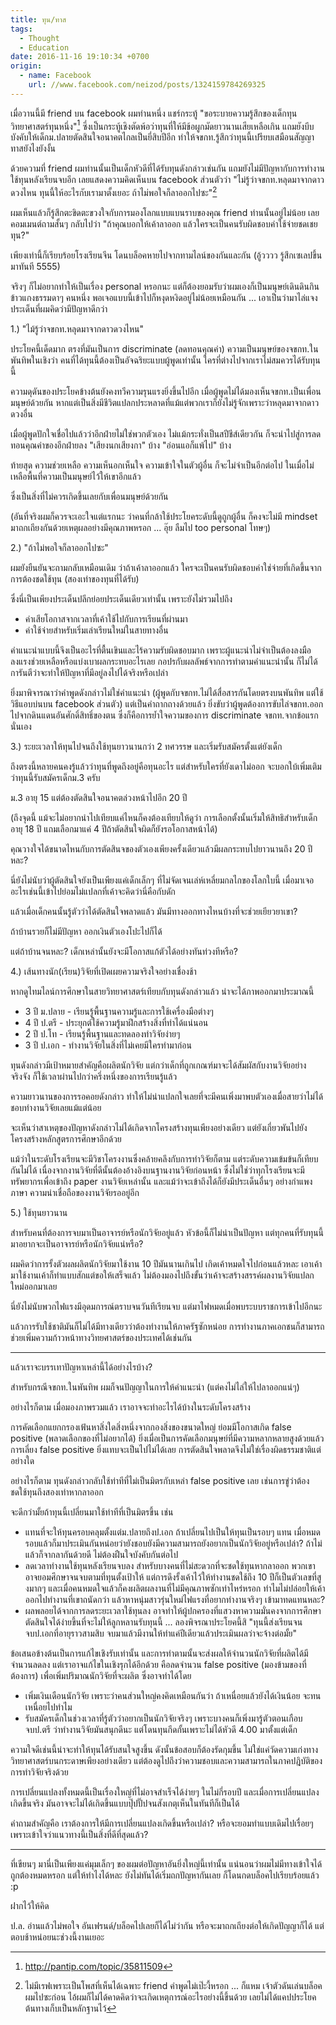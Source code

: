 ```yaml
---
title: ทุน/ทาส
tags:
  - Thought
  - Education
date: 2016-11-16 19:10:34 +0700
origin:
  - name: Facebook
    url: //www.facebook.com/neizod/posts/1324159784269325
---
```


เมื่อวานนี้มี friend บน facebook ผมท่านหนึ่ง แชร์กระทู้ "ขอระบายความรู้สึกของเด็กทุนวิทยาศาสตร์ทุนหนึ่ง"[^1] ซึ่งเป็นกระทู้เชิงตัดพ้อว่าทุนที่ให้มีข้อผูกมัดยาวนานเสียเหลือเกิน แถมยังบีบบังคับให้เด็กม.ปลายตัดสินใจอนาคตไกลเป็นยี่สิบปีอีก ทำให้จขกท.รู้สึกว่าทุนนี้เปรียบเสมือนสัญญาทาสยังไงยังงั้น

ด้วยความที่ friend ผมท่านนั้นเป็นเด็กหัวดีที่ได้รับทุนดังกล่าวเช่นกัน แถมยังไม่มีปัญหากับการทำงานใช้ทุนหลังเรียนจบอีก เลยแสดงความคิดเห็นบน facebook ส่วนตัวว่า "ไม่รู้ว่าจขกท.หลุดมาจากดาวดวงไหน ทุนนี้ให้อะไรกับเรามาตั้งเยอะ ถ้าไม่พอใจก็ลาออกไปซะ"[^2]

ผมเห็นแล้วก็รู้สึกตะขิดตะขวงใจกับการมองโลกแบบแบนราบของคุณ friend ท่านนั้นอยู่ไม่น้อย เลยคอมเมนต์ถามสั้นๆ กลับไปว่า "ถ้าคุณบอกให้เค้าลาออก แล้วใครจะเป็นคนรับผิดชอบค่าใช้จ่ายชดเชยทุน?"

เพียงเท่านี้ก็เรียบร้อยโรงเรียนจีน โดนบล็อคหายไปจากทามไลน์ของกันและกัน (อู้วววว รู้สึกเซเลปขึ้นมาทันที 5555)

จริงๆ ก็ไม่อยากทำให้เป็นเรื่อง personal หรอกนะ แต่ก็ต้องยอมรับว่าผมเองก็เป็นมนุษย์เดินดินกินข้าวแกงธรรมดาๆ คนหนึ่ง พอเจอแบบนี้เข้าไปก็หงุดหงิดอยู่ไม่น้อยเหมือนกัน ... เอาเป็นว่ามาไล่แจงประเด็นที่ผมคิดว่ามีปัญหาดีกว่า

1.) "ไม้รู้ว่าจขกท.หลุดมาจากดาวดวงไหน"

ประโยคนี้เด็ดมาก ตรงที่มันเป็นการ discriminate (ลดทอนคุณค่า) ความเป็นมนุษย์ของจขกท.ในพันทิพในเชิงว่า คนที่ได้ทุนนี้ต้องเป็นอัจฉริยะแบบผู้พูดเท่านั้น ใครที่ต่างไปจากเราไม่สมควรได้รับทุนนี้

ความดุดันของประโยคข้างต้นยังคงทวีความรุนแรงยิ่งขึ้นไปอีก เมื่อผู้พูดไม่ได้มองเห็นจขกท.เป็นเพื่อนมนุษย์ด้วยกัน หากแต่เป็นสิ่งมีชีวิตแปลกประหลาดที่แม้แต่พวกเราก็ยังไม่รู้จักเพราะว่าหลุดมาจากดาวดวงอื่น

เมื่อผู้พูดปักใจเชื่อไปแล้วว่าอีกฝ่ายไม่ใช่พวกตัวเอง ไม่แม้กระทั่งเป็นสปีชีส์เดียวกัน ก็จะนำไปสู่การลดทอนคุณค่าของอีกฝ่ายลง "เสียงนกเสียงกา" บ้าง "อ่อนแอก็แพ้ไป" บ้าง

ท้ายสุด ความช่วยเหลือ ความเห็นอกเห็นใจ ความเข้าใจในตัวผู้อื่น ก็จะไม่จำเป็นอีกต่อไป ในเมื่อไม่เหลือพื้นที่ความเป็นมนุษย์ไว้ให้เขาอีกแล้ว

ซึ่งเป็นสิ่งที่ไม่ควรเกิดขึ้นเลยกับเพื่อนมนุษย์ด้วยกัน

(อันที่จริงผมก็ควรจะเอะใจแต่แรกนะ ว่าคนที่กล้าใช้ประโยคระดับนี้ดูถูกผู้อื่น ก็คงจะไม่มี mindset มาถกเถียงกันด้วยเหตุผลอย่างมีคุณภาพหรอก ... อุ๊ย ลืมไป too personal โทษๆ)

2.) "ถ้าไม่พอใจก็ลาออกไปซะ"

ผมยังยืนยันจะถามกลับเหมือนเดิม ว่าถ้าเค้าลาออกแล้ว ใครจะเป็นคนรับผิดชอบค่าใช่จ่ายที่เกิดขึ้นจากการต้องชดใช้ทุน (สองเท่าของทุนที่ได้รับ)

ซึ่งนี่เป็นเพียงประเด็นปลีกย่อยประเด็นเดียวเท่านั้น เพราะยังไม่รวมไปถึง

- ค่าเสียโอกาสจากเวลาที่เค้าใช้ไปกับการเรียนที่ผ่านมา
- ค่าใช้จ่ายสำหรับเริ่มเล่าเรียนใหม่ในสายทางอื่น

คำแนะนำแบบนี้จึงเป็นอะไรที่ตื้นเขินและไร้ความรับผิดชอบมาก เพราะผู้แนะนำไม่จำเป็นต้องลงมือลงแรงช่วยเหลือหรือแบ่งเบาผลกระทบอะไรเลย กอปรกับผลลัพธ์จากการทำตามคำแนะนำนั้น ก็ไม่ได้การันตีว่าจะทำให้ปัญหาที่มีอยู่ลงไปได้จริงหรือเปล่า

ยิ่งมาพิจารณาว่าคำพูดดังกล่าวไม่ใช่คำแนะนำ (ผู้พูดกับจขกท.ไม่ได้สื่อสารกันโดยตรงบนพันทิพ แต่ใช้วิธีแอบบ่นบน facebook ส่วนตัว) แต่เป็นคำถากถางด้วยแล้ว ยิ่งขับว่าผู้พูดต้องการขับไล่จขกท.ออกไปจากดินแดนอันศักดิ์สิทธิ์ของตน ซึ่งก็คือการย้ำใจความของการ discriminate จขกท.จากข้อแรกนั่นเอง

3.) ระยะเวลาให้ทุนไปจนถึงใช้ทุนยาวนานกว่า 2 ทศวรรษ และเริ่มรับสมัครตั้งแต่ยังเด็ก

ถึงตรงนี้หลายคนคงรู้แล้วว่าทุนที่พูดถึงอยู่คือทุนอะไร แต่สำหรับใครที่ยังเดาไม่ออก จะบอกใบ้เพิ่มเติมว่าทุนนี้รับสมัครเด็กม.3 ครับ

ม.3 อายุ 15 แต่ต้องตัดสินใจอนาคตล่วงหน้าไปอีก 20 ปี

(ถึงจุดนี้ แม้จะไม่อยากนำไปเทียบแค่ไหนก็คงต้องเทียบให้ดูว่า การเลือกตั้งนั้นเริ่มให้สิทธิสำหรับเด็กอายุ 18 ปี แถมเลือกมาแค่ 4 ปีถ้าตัดสินใจผิดก็ยังรอโอกาสหน้าได้)

คุณวางใจได้ขนาดไหนกับการตัดสินจของตัวเองเพียงครั้งเดียวแล้วมีผลกระทบไปยาวนานถึง 20 ปีหละ?

นี่ยังไม่นับว่าผู้ตัดสินใจยังเป็นเพียงแค่เด็กเล็กๆ ที่ไม่จัดเจนเล่ห์เหลี่ยมกลไกของโลกใบนี้ เมื่อมาเจออะไรเช่นนี้เข้าไปย่อมไม่แปลกที่เค้าจะคิดว่านี่คือกับดัก

แล้วเมื่อเด็กคนนั้นรู้ตัวว่าได้ตัดสินใจพลาดแล้ว มันมีทางออกทางไหนบ้างที่จะช่วยเยียวยาเขา?

ถ้าบ้านรวยก็ไม่มีปัญหา ออกเงินตัวเองโปะไปก็ได้

แต่ถ้าบ้านจนหละ? เด็กเหล่านั้นยังจะมีโอกาสแก้ตัวได้อย่างทันท่วงทีหรือ?

4.) เส้นทางนัก(เรียน)วิจัยที่เปิดเผยความจริงใจอย่างเชื่องช้า

หากดูไทมไลน์การศึกษาในสายวิทยาศาสตร์เทียบกับทุนดังกล่าวแล้ว น่าจะได้ภาพออกมาประมาณนี้

- 3 ปี ม.ปลาย - เรียนรู้พื้นฐานความรู้และการใช้เครื่องมือต่างๆ
- 4 ปี ป.ตรี - ประยุกต์ใช้ความรู้มาฝึกสร้างสิ่งที่ทำได้แน่นอน
- 2 ปี ป.โท - เรียนรู้พื้นฐานและทดลองทำวิจัยง่ายๆ
- 3 ปี ป.เอก - ทำงานวิจัยในสิ่งที่ไม่เคยมีใครทำมาก่อน

ทุนดังกล่าวมีเป้าหมายสำคัญคือผลิตนักวิจัย แต่กว่าเด็กที่ถูกเกณฑ์มาจะได้สัมผัสกับงานวิจัยอย่างจริงจัง ก็ใช้เวลาผ่านไปกว่าครึ่งหนึ่งของการเรียนรู้แล้ว

ความยาวนานของการรอคอยดังกล่าว ทำให้ไม่น่าแปลกใจเลยที่จะมีคนเพิ่งมาพบตัวเองเมื่อสายว่าไม่ได้ชอบทำงานวิจัยเลยแม้แต่น้อย

จะเห็นว่าสาเหตุของปัญหาดังกล่าวไม่ได้เกิดจากโครงสร้างทุนเพียงอย่างเดียว แต่ยังเกี่ยวพันไปยังโครงสร้างหลักสูตรการศึกษาอีกด้วย

แม้ว่าในระดับโรงเรียนจะมีวิชาโครงงานซึ่งคล้ายคลึงกับการทำวิจัยก็ตาม แต่ระดับความเข้มข้นก็เทียบกันไม่ได้ เนื่องจากงานวิจัยที่ดีนั้นต้องอ้างอิงบนฐานงานวิจัยก่อนหน้า ซึ่งไม่ใช่ว่าทุกโรงเรียนจะมีทรัพยากรเพื่อเข้าถึง paper งานวิจัยเหล่านั้น และแม้ว่าจะเข้าถึงได้ก็ยังมีประเด็นอื่นๆ อย่างกำแพงภาษา ความน่าเชื่อถือของงานวิจัยรออยู่อีก

5.) ใช้ทุนยาวนาน

สำหรับคนที่ต้องการจบมาเป็นอาจารย์หรือนักวิจัยอยู่แล้ว หัวข้อนี้ก็ไม่น่าเป็นปัญหา แต่ทุกคนที่รับทุนนี้มาอยากจะเป็นอาจารย์หรือนักวิจัยแน่หรือ?

ผมคิดว่าการรั้งตัวผลผลิตนักวิจัยมาใช้งาน 10 ปีมันนานเกินไป เกิดเค้าหมดใจไปก่อนแล้วหละ เอาเค้ามาใช้งานเค้าก็ทำแบบสักแต่ขอให้เสร็จแล้ว ไม่ต้องมองไปถึงขั้นว่าเค้าจะสร้างสรรค์ผลงานวิจัยแปลกใหม่ออกมาเลย

นี่ยังไม่นับพวกไฟแรงมีอุดมการณ์ตราบจนวันทีเรียนจบ แต่มาไฟหมดเมื่อพบระบบราชการเข้าไปอีกนะ

แล้วการรับใช้ชาติมันก็ไม่ได้มีทางเดียวว่าต้องทำงานให้ภาครัฐซักหน่อย การทำงานภาคเอกชนก็สามารถช่วยเพิ่มความก้าวหน้าทางวิทยศาสตร์ของประเทศได้เช่นกัน

---

แล้วเราจะบรรเทาปัญหาเหล่านี้ได้อย่างไรบ้าง?

สำหรับกรณีจขกท.ในพันทิพ ผมก็จนปัญญาในการให้คำแนะนำ (แต่คงไม่ไล่ให้ไปลาออกแน่ๆ)

อย่างไรก็ตาม เมื่อมองภาพรวมแล้ว เราอาจจะทำอะไรได้บ้างในระดับโครงสร้าง

การคัดเลือกแยกกรองเฟ้นหาสิ่งใดสิ่งหนึ่งจากกองสิ่งของขนาดใหญ่ ย่อมมีโอกาสเกิด false positive (พลาดเลือกของที่ไม่อยากได้) ยิ่งเมื่อเป็นการคัดเลือกมนุษย์ที่มีความหลากหลายสูงด้วยแล้ว การเลี่ยง false positive ยิ่งแทบจะเป็นไปไม่ได้เลย การตัดสินใจพลาดจึงไม่ใช่เรื่องผิดธรรมชาติแต่อย่างใด

อย่างไรก็ตาม ทุนดังกล่าวกลับใช้ท่าทีที่ไม่เป็นมิตรกับเหล่า false positive เลย เช่นการขู่ว่าต้องชดใช้ทุนถึงสองเท่าหากลาออก

จะดีกว่ามั้ยถ้าทุนนี้เปลี่ยนมาใช้ท่าทีที่เป็นมิตรขึ้น เช่น

- แทนที่จะให้ทุนครอบคลุมตั้งแต่ม.ปลายถึงป.เอก ถ้าเปลี่ยนไปเป็นให้ทุนเป็นรอบๆ แทน เมื่อหมดรอบแล้วก็มาประเมินกันหน่อยว่ายังชอบยังมีความสามารถยังอยากเป็นนักวิจัยอยู่หรือเปล่า? ถ้าไม่แล้วก็จากลากันด้วยดี ไม่ต้องฝืนใจบังคับกันต่อไป
- ลดเวลาทำงานใช้ทุนหลังเรียนจบลง สำหรับบางคนที่ไม่สะดวกที่จะชดใช้ทุนหากลาออก พวกเขาอาจยอมศึกษาจนจบตามที่ทุนตั้งเป้าให้ แต่การดึงรั้งเค้าไว้ให้ทำงานชดใช้ถึง 10 ปีก็เป็นตัวเลขที่สูงมากๆ และเมื่อคนหมดใจแล้วก็คงผลิตผลงานที่ไม่มีคุณภาพซักเท่าไหร่หรอก ทำไมไม่ปล่อยให้เค้าออกไปทำงานที่เขาถนัดกว่า แล้วหาหนุ่มสาวรุ่นใหม่ไฟแรงที่อยากทำงานจริงๆ เข้ามาทดแทนหละ?
- ผลพลอยได้จากการลดระยะเวลาใช้ทุนลง อาจทำให้ผู้ปกครองที่แสวงหาความมั่นคงจากการศึกษา ตัดสินใจได้ง่ายขึ้นที่จะไม่ให้ลูกหลานรับทุนนี้ ... ลองพิจรณาประโยคนี้สิ "ทุนนี้ส่งเรียนจนจบป.เอกที่อายุราวสามสิบ จบมาแล้วมีงานให้ทำแค่ปีเดียวแล้วประเมินผลว่าจะจ้างต่อมั้ย"

ข้อเสนอข้างต้นเป็นการแก้ไขเชิงรับเท่านั้น และการทำตามนั้นจะส่งผลให้จำนวนนักวิจัยที่ผลิตได้มีจำนวนลดลง แต่เราอาจแก้ไขในเชิงรุกได้อีกด้วย คือลดจำนวน false positive (มองข้ามของที่ต้องการ) เพื่อเพิ่มปริมาณนักวิจัยที่จะผลิต ซึ่งอาจทำได้โดย

- เพิ่มเงินเดือนนักวิจัย เพราะว่าคนส่วนใหญ่คงคิดเหมือนกันว่า ถ้าเหนื่อยแล้วยังได้เงินน้อย จะทนเหนื่อยไปทำไม
- รับสมัครเด็กในช่วงเวลาที่รู้ตัวว่าอยากเป็นนักวิจัยจริงๆ เพราะบางคนก็เพิ่งมารู้ตัวตอนเกือบจบป.ตรี ว่าทำงานวิจัยมันสนุกดีนะ แต่โดนทุนกีดกั้นเพราะไม่ได้หัวดี 4.00 มาตั้งแต่เด็ก

ความใจดีเช่นนี้น่าจะทำให้ทุนได้รับสนใจสูงขึ้น ดังนั้นข้อสอบก็ต้องรัดกุมขึ้น ไม่ใช่แค่วัดความเก่งทางวิทยาศาสตร์บนกระดาษเพียงอย่างเดียว แต่ต้องดูไปถึงว่าความชอบและความสามารถในภาคปฎิบัติของการทำวิจัยจริงด้วย

การเปลี่ยนแปลงทั้งหมดนี้เป็นเรื่องใหญ่ที่ไม่อาจสำเร็จได้ง่ายๆ ในไม่กี่รอบปี และเมื่อการเปลี่ยนแปลงเกิดขึ้นจริง มันอาจจะไม่ได้เกิดขึ้นแบบปุ๊ปปั๊ปจนสังเกตุเห็นในทันทีก็เป็นได้

คำถามสำคัญคือ เราต้องการให้มีการเปลี่ยนแปลงเกิดขึ้นหรือเปล่า? หรือจะยอมทำแบบเดิมไปเรื่อยๆ เพราะเข้าใจว่าแนวทางนี้เป็นสิ่งที่ดีที่สุดแล้ว?

---

ที่เขียนๆ มานี่เป็นเพียงแค่มุมเล็กๆ ของผมต่อปัญหาอันยิ่งใหญ่นี้เท่านั้น แน่นอนว่าผมไม่มีทางเข้าใจได้ถูกต้องหมดหรอก แต่ให้ทำไงได้หละ ยังไม่ทันได้เริ่มถกปัญหากันเลย ก็โดนกดบล็อคไปเรียบร้อยแล้ว :p

ฝากไว้ให้คิด

ป.ล. อ่านแล้วไม่พอใจ อันเฟรนด์/บล็อคไปเลยก็ได้ไม่ว่ากัน หรือจะมาถกเถียงต่อให้เกิดปัญญาก็ได้ แต่ตอบช้าหน่อยนะช่วงนี้งานเยอะ

[^1]: <http://pantip.com/topic/35811509>
[^2]: ไม่มีเรฟเพราะเป็นโพสที่เห็นได้เฉพาะ friend คำพูดไม่เป๊ะงี้หรอก ... ก็แหม เจ้าตัวดันเล่นบล็อคผมไปซะก่อน ไอ้ผมก็ไม่ได้คาดคิดว่าจะเกิดเหตุการณ์อะไรอย่างนี้ขึ้นด้วย เลยไม่ได้แคปประโยคต้นทางเก็บเป็นหลักฐานไว้
